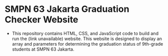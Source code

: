 # SMPN 63 Jakarta Graduation Checker Website

* This repository contains HTML, CSS, and JavaScript code to build and run the (link unavailable) website. This website is designed to display an array and parameters for determining the graduation status of 9th-grade students at SMPN 63 Jakarta.
